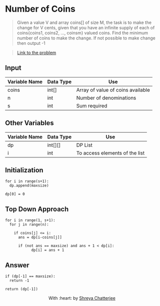 # Number of Coins

> Given a value V and array coins[] of size M, the task is to make the change for V cents, given that you have an infinite supply of each of coins{coins1, coins2, ..., coinsm} valued coins. Find the minimum number of coins to make the change. If not possible to make change then output -1

> [Link to the problem](https://practice.geeksforgeeks.org/problems/number-of-coins1824/1)

## Input
| Variable Name | Data Type | Use | 
|---- | ----- | ----- |
| coins | int[] | Array of value of coins available |
| n | int | Number of denominations |
| s | int | Sum required |

## Other Variables
| Variable Name | Data Type | Use | 
|---- | ----- | ----- |
| dp | int[][] | DP List |
| i | int | To access elements of the list |

## Initialization
```
for i in range(s+1):
  dp.append(maxsize)

dp[0] = 0
```

## Top Down Approach
```	
for i in range(1, s+1):
  for j in range(n):
  
    if coins[j] <= i:
      ans = dp[i-coins[j]]
      
      if (not ans == maxsize) and ans + 1 < dp[i]:
		    dp[i] = ans + 1
```

## Answer
```
if (dp[-1] == maxsize):
  return -1
  
return (dp[-1])
```

<p align="center">
	With :heart: by <a href="https://github.com/Shreya549" target="_blank">Shreya Chatterjee</a>
</p>


